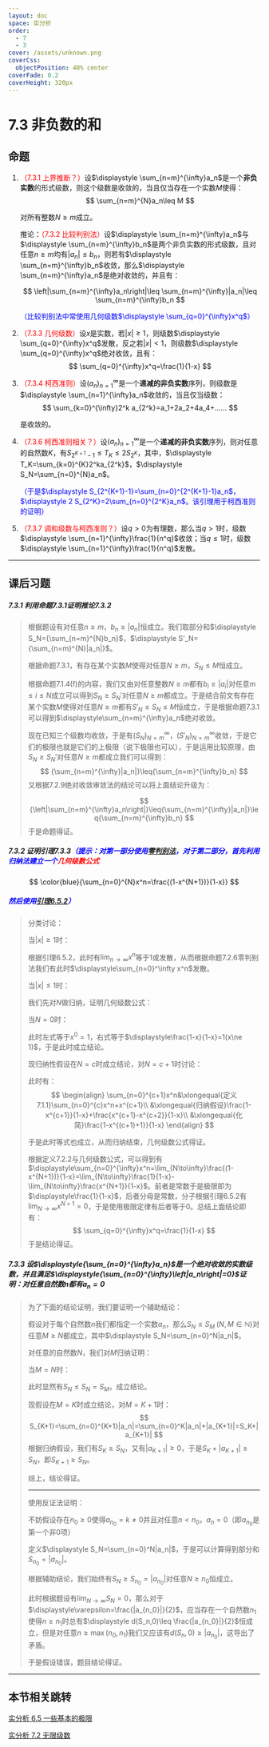 ```yaml
---
layout: doc
space: 实分析
order:
  - 7
  - 3
cover: /assets/unknown.png
coverCss:
  objectPosition: 40% center
coverFade: 0.2
coverHeight: 320px
---
```

# 7.3 非负数的和

## 命题

1. <span style="color:red">（7.3.1 上界推断？）</span>设$\displaystyle \sum_{n=m}^{\infty}a_n$是一个**非负实数**的形式级数，则这个级数是收敛的，当且仅当存在一个实数$M$使得：
	$$
	\sum_{n=m}^{N}a_n\leq M
	$$
	
	对所有整数$N\geq m$成立。
	
	推论：<span style="color:red">（7.3.2 比较判别法）</span>设$\displaystyle \sum_{n=m}^{\infty}a_n$与$\displaystyle \sum_{n=m}^{\infty}b_n$是两个非负实数的形式级数，且对任意$n\geq m$均有$|a_n|\leq b_n$，则若有$\displaystyle \sum_{n=m}^{\infty}b_n$收敛，那么$\displaystyle \sum_{n=m}^{\infty}a_n$是绝对收敛的，并且有：
	
	$$
	\left|\sum_{n=m}^{\infty}a_n\right|\leq \sum_{n=m}^{\infty}|a_n|\leq \sum_{n=m}^{\infty}b_n
	$$
	
	<span style="color:blue">（比较判别法中常使用几何级数$\displaystyle \sum_{q=0}^{\infty}x^q$）</span>
	
2. <span style="color:red">（7.3.3 几何级数）</span>设$x$是实数，若$|x|\geq 1$，则级数$\displaystyle \sum_{q=0}^{\infty}x^q$发散，反之若$|x|<1$，则级数$\displaystyle \sum_{q=0}^{\infty}x^q$绝对收敛，且有：
	$$
	\sum_{q=0}^{\infty}x^q=\frac{1}{1-x}
	$$
	
3. <span style="color:red">（7.3.4 柯西准则）</span>设$(a_n)_{n=1}^\infty$是一个**递减的非负实数**序列，则级数是$\displaystyle \sum_{n=1}^{\infty}a_n$收敛的，当且仅当级数：
	$$
	\sum_{k=0}^{\infty}2^k a_{2^k}=a_1+2a_2+4a_4+……
	$$
	
	是收敛的。
	
4. <span style="color:red">（7.3.6 柯西准则相关？）</span>设$(a_n)_{n=1}^\infty$是一个**递减的非负实数**序列，则对任意的自然数$K$，有$S_{2^{K+1}-1}\leq T_K\leq 2 S_{2^K}$，其中，$\displaystyle T_K=\sum_{k=0}^{K}2^ka_{2^k}$，$\displaystyle S_N=\sum_{n=0}^{N}a_n$。

	<span style="color:blue">（于是$\displaystyle S_{2^{K+1}-1}=\sum_{n=0}^{2^{K+1}-1}a_n$，$\displaystyle 2 S_{2^K}=2\sum_{n=0}^{2^K}a_n$。该引理用于柯西准则的证明）</span>
	
5. <span style="color:red">（7.3.7 调和级数与柯西准则？）</span>设$q>0$为有理数，那么当$q>1$时，级数$\displaystyle \sum_{n=1}^{\infty}\frac{1}{n^q}$收敛；当$q\leq 1$时，级数$\displaystyle \sum_{n=1}^{\infty}\frac{1}{n^q}$发散。

---

## 课后习题

##### 7.3.1 利用命题7.3.1证明推论7.3.2

>根据题设有对任意$n\geq m$，$b_n\geq|a_n|$恒成立。我们取部分和$\displaystyle S_N={\sum_{n=m}^{N}b_n}$，$\displaystyle S'_N={\sum_{n=m}^{N}|a_n|}$。
>
>根据命题7.3.1，有存在某个实数$M$使得对任意$N\geq m$，$S_N\leq M$恒成立。
>
>根据命题7.1.4(f)的内容，我们又由对任意整数$N\geq m$都有$b_i\geq |a_i|$对任意$m\leq i\leq N$成立可以得到$S_N\geq S_N'$对任意$N\geq m$都成立。于是结合前文有存在某个实数$M$使得对任意$N\geq m$都有$S'_N\leq S_N\leq M$恒成立，于是根据命题7.3.1可以得到$\displaystyle\sum_{n=m}^{\infty}a_n$绝对收敛。
>
>现在已知三个级数均收敛，于是有$(S_N)_{N=m}^\infty$，$(S'_N)_{N=m}^\infty$收敛，于是它们的极限也就是它们的上极限（说下极限也可以），于是运用比较原理，由$S_N\geq S_N'$对任意$N\geq m$都成立我们可以得到：
>$$
>{\sum_{n=m}^{\infty}|a_n|}\leq{\sum_{n=m}^{\infty}b_n}
>$$
>又根据7.2.9绝对收敛审敛法的结论可以将上面结论升级为：
>
>$$
>{\left|\sum_{n=m}^{\infty}a_n\right|}\leq{\sum_{n=m}^{\infty}|a_n|}\leq{\sum_{n=m}^{\infty}b_n}
>$$
>于是命题得证。

##### 7.3.2 证明引理7.3.3<span style="color:blue">（提示：对第一部分使用[零判别法](../Chap7/Sec2.md)，对于第二部分，首先利用归纳法建立一个<span style="color:red">几何级数公式</span></span>

$$
\color{blue}{\sum_{n=0}^{N}x^n=\frac{(1-x^{N+1})}{1-x}}
$$

##### <span style="color:blue">然后使用[引理6.5.2](../Chap6/Sec5.md)）</span>

> 分类讨论：
>
> 当$|x|\geq 1$时：
>
> 根据引理6.5.2，此时有$\displaystyle\lim_{n\to\infty}x^n$等于$1$或发散，从而根据命题7.2.6零判别法我们有此时$\displaystyle\sum_{n=0}^\infty x^n$发散。
>
> 当$|x|\leq 1$时：
>
> 我们先对$N$做归纳，证明几何级数公式：
>
> 当$N=0$时：
>
> 此时左式等于$x^0=1$，右式等于$\displaystyle\frac{1-x}{1-x}=1(x\ne 1)$，于是此时成立结论。
>
> 现归纳性假设在$N=c$时成立结论，对$N=c+1$时讨论：
>
> 此时有：
> $$
> \begin{align}
> \sum_{n=0}^{c+1}x^n&\xlongequal{定义7.1.1}\sum_{n=0}^{c}x^n+x^{c+1}\\
> &\xlongequal{归纳假设}\frac{1-x^{c+1}}{1-x}+\frac{x^{c+1}-x^{c+2}}{1-x}\\
> &\xlongequal{化简}\frac{1-x^{(c+1)+1}}{1-x}
> \end{align}
> $$
>
> 于是此时等式也成立，从而归纳结束，几何级数公式得证。
>
> 根据定义7.2.2与几何级数公式，可以得到有$\displaystyle\sum_{n=0}^{\infty}x^n=\lim_{N\to\infty}\frac{(1-x^{N+1})}{1-x}=\lim_{N\to\infty}\frac{1}{1-x}-\lim_{N\to\infty}\frac{x^{N+1}}{1-x}$。前者是常数于是极限即为$\displaystyle\frac{1}{1-x}$，后者分母是常数，分子根据引理6.5.2有$\displaystyle\lim_{N\to\infty}x^{N+1}=0$，于是使用极限定律有后者等于$0$。总结上面结论即有：
> $$
> \sum_{q=0}^{\infty}x^q=\frac{1}{1-x}
> $$
> 于是结论得证。

##### 7.3.3 设$\displaystyle{\sum_{n=0}^{\infty}a_n}$是一个绝对收敛的实数级数，并且满足$\displaystyle{\sum_{n=0}^{\infty}\left|a_n\right|=0}$证明：对任意自然数$n$都有$a_n=0$

>为了下面的结论证明，我们要证明一个辅助结论：
>
>假设对于每个自然数$n$我们都指定一个实数$a_n$，那么$S_N\leq S_M\;(N,M\in\mathbb N)$对任意$M\geq N$都成立，其中$\displaystyle S_N=\sum_{n=0}^N|a_n|$。
>
>对任意的自然数$N$，我们对$M$归纳证明：
>
>当$M=N$时：
>
>此时显然有$S_N\leq S_N=S_M$，成立结论。
>
>现假设在$M=K$时成立结论，对$M=K+1$时：
>$$
>S_{K+1}=\sum_{n=0}^{K+1}|a_n|=\sum_{n=0}^K|a_n|+|a_{K+1}|=S_K+|a_{K+1}|
>$$
>根据归纳假设，我们有$S_{K}\geq S_N$，又有$|a_{K+1}|\geq 0$，于是$S_K+|a_{K+1}|\geq S_N$，即$S_{K+1}\geq S_N$。
>
>综上，结论得证。
>
>---
>
>使用反证法证明：
>
>不妨假设存在$n_0\geq 0$使得$a_{n_0}=k\ne 0$并且对任意$n<n_0$，$a_n=0$（即$a_{n_0}$是第一个非$0$项）
>
>定义$\displaystyle S_N=\sum_{n=0}^N|a_n|$，于是可以计算得到部分和$S_{n_0}=|a_{n_0}|$。
>
>根据辅助结论，我们始终有$S_{N}\geq S_{n_0}=|a_{n_0}|$对任意$N\geq n_0$恒成立。
>
>此时根据题设有$\displaystyle\lim_{N\to\infty}S_N=0$，那么对于$\displaystyle\varepsilon=\frac{|a_{n_0}|}{2}$，应当存在一个自然数$n_1$使得$n\geq n_1$时总有$\displaystyle d(S_n,0)\leq \frac{|a_{n_0}|}{2}$恒成立，但是对任意$n\geq\max(n_0,n_1)$我们又应该有$d(S_n,0)\geq|a_{n_0}|$，这导出了矛盾。
>
>于是假设错误，题目结论得证。

---

## 本节相关跳转

[实分析 6.5 一些基本的极限](../Chap6/Sec5.md)

[实分析 7.2 无限级数](../Chap7/Sec2.md)